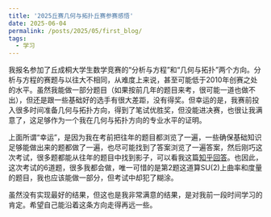 ```yaml
---
title: '2025丘赛几何与拓扑丘赛参赛感悟'
date: 2025-06-04
permalink: /posts/2025/05/first_blog/
tags:
  - 学习
---
```


我报名参加了丘成桐大学生数学竞赛的“分析与方程”和“几何与拓扑”两个方向。分析与方程的赛题与以往大不相同，从难度上来说，甚至可能低于2010年创赛之处的水平。虽然我能做一部分题目（如果按前几年的题目来考，很可能一道也做不出），但还是跟一些基础好的选手有很大差距，没有得奖。但幸运的是，我赛前投入很多时间准备几何与拓扑方向，得到了笔试优胜奖，但没能进决赛，也很让我满意了，这足够作为一个我在几何与拓扑方向的专业水平的证明。

上面所谓“幸运”，是因为我在考前把往年的题目都浏览了一遍，一些确保基础知识足够能做出来的题都做了一遍，也尽可能找到了答案浏览了一遍答案，然后刚巧这次考试，很多题都能从往年的题目中找到影子，可以看我这篇[知乎回答](https://www.zhihu.com/question/1907002155124097893/answer/1907375057778500470)。也因此，这次考试的6道题，很多我都会做，唯一可惜的是第2题这道算SU(2)上曲率和度量的题目，我也应该能做一部分，但考试中却犯了糊涂。

虽然没有实现最好的结果，但这也是我非常满意的结果，是对我前一段时间学习的肯定。希望自己能沿着这条方向走得再远一些。



